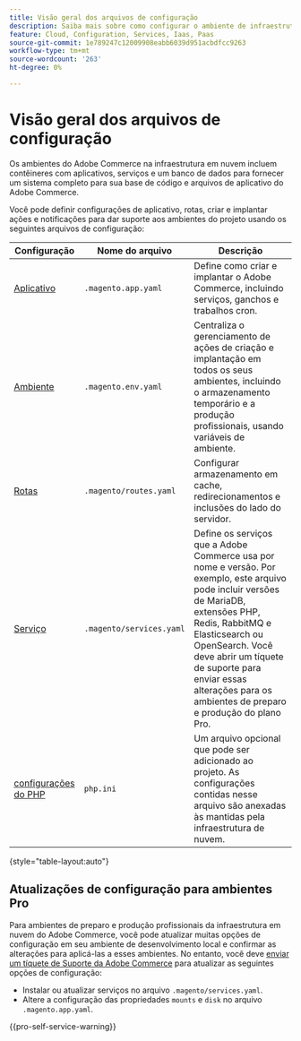 ```yaml
---
title: Visão geral dos arquivos de configuração
description: Saiba mais sobre como configurar o ambiente de infraestrutura em nuvem para oferecer suporte à implantação e ao gerenciamento de sua loja personalizada do Adobe Commerce.
feature: Cloud, Configuration, Services, Iaas, Paas
source-git-commit: 1e789247c12009908eabb6039d951acbdfcc9263
workflow-type: tm+mt
source-wordcount: '263'
ht-degree: 0%

---
```


# Visão geral dos arquivos de configuração

Os ambientes do Adobe Commerce na infraestrutura em nuvem incluem contêineres com aplicativos, serviços e um banco de dados para fornecer um sistema completo para sua base de código e arquivos de aplicativo do Adobe Commerce.

Você pode definir configurações de aplicativo, rotas, criar e implantar ações e notificações para dar suporte aos ambientes do projeto usando os seguintes arquivos de configuração:

| Configuração | Nome do arquivo | Descrição |
| ------------- | -------- | ----------- |
| [Aplicativo](../application/configure-app-yaml.md) | `.magento.app.yaml` | Define como criar e implantar o Adobe Commerce, incluindo serviços, ganchos e trabalhos cron. |
| [Ambiente](configure-env-yaml.md) | `.magento.env.yaml` | Centraliza o gerenciamento de ações de criação e implantação em todos os seus ambientes, incluindo o armazenamento temporário e a produção profissionais, usando variáveis de ambiente. |
| [Rotas](../routes/routes-yaml.md) | `.magento/routes.yaml` | Configurar armazenamento em cache, redirecionamentos e inclusões do lado do servidor. |
| [Serviço](../services/services-yaml.md) | `.magento/services.yaml` | Define os serviços que a Adobe Commerce usa por nome e versão. Por exemplo, este arquivo pode incluir versões de MariaDB, extensões PHP, Redis, RabbitMQ e Elasticsearch ou OpenSearch. Você deve abrir um tíquete de suporte para enviar essas alterações para os ambientes de preparo e produção do plano Pro. |
| [configurações do PHP](../application/php-settings.md#configure-php) | `php.ini` | Um arquivo opcional que pode ser adicionado ao projeto. As configurações contidas nesse arquivo são anexadas às mantidas pela infraestrutura de nuvem. |

{style="table-layout:auto"}

## Atualizações de configuração para ambientes Pro

Para ambientes de preparo e produção profissionais da infraestrutura em nuvem do Adobe Commerce, você pode atualizar muitas opções de configuração em seu ambiente de desenvolvimento local e confirmar as alterações para aplicá-las a esses ambientes. No entanto, você deve [enviar um tíquete de Suporte da Adobe Commerce](https://experienceleague.adobe.com/docs/commerce-knowledge-base/kb/help-center-guide/magento-help-center-user-guide.html#submit-ticket) para atualizar as seguintes opções de configuração:

- Instalar ou atualizar serviços no arquivo `.magento/services.yaml`.
- Altere a configuração das propriedades `mounts` e `disk` no arquivo `.magento.app.yaml`.

{{pro-self-service-warning}}
